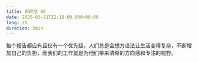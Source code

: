 ```yaml
---
title: 碎碎念 06
date: 2025-03-31T12:18:00.000+08:00
lang: zh
duration: 5min
---
```


每个报告都应有且仅有一个优先级。人们总是会想方设法让生活变得复杂，不断增加自己的负担，而我们的工作就是为他们带来清晰的方向感和专注的视野。
